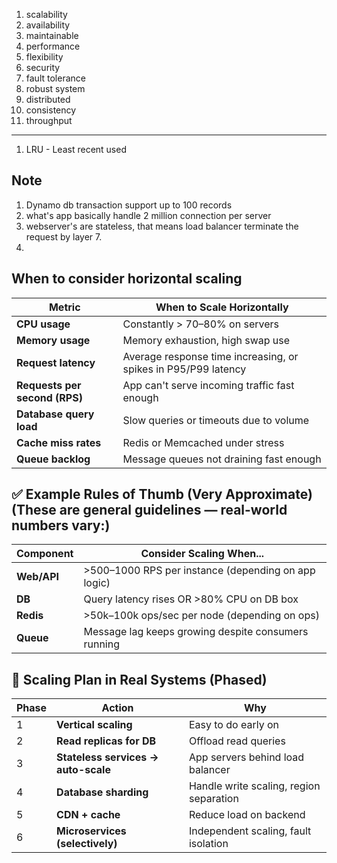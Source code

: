 1. scalability
2. availability
3. maintainable
4. performance
5. flexibility
6. security
7. fault tolerance
8. robust system
9. distributed
10. consistency
11. throughput
--------------------------------
1. LRU - Least recent used

## Note
1. Dynamo db transaction support up to 100 records
2. what's app basically handle 2 million connection per server  
3. webserver's are stateless, that means load balancer terminate the request by layer 7.
4. 

## When to consider horizontal scaling
| Metric                        | When to Scale Horizontally                                     |
| ----------------------------- | -------------------------------------------------------------- |
| **CPU usage**                 | Constantly > 70–80% on servers                                 |
| **Memory usage**              | Memory exhaustion, high swap use                               |
| **Request latency**           | Average response time increasing, or spikes in P95/P99 latency |
| **Requests per second (RPS)** | App can't serve incoming traffic fast enough                   |
| **Database query load**       | Slow queries or timeouts due to volume                         |
| **Cache miss rates**          | Redis or Memcached under stress                                |
| **Queue backlog**             | Message queues not draining fast enough                        |

## ✅ Example Rules of Thumb (Very Approximate) (These are general guidelines — real-world numbers vary:)
| Component   | Consider Scaling When...                            |
| ----------- | --------------------------------------------------- |
| **Web/API** | >500–1000 RPS per instance (depending on app logic) |
| **DB**      | Query latency rises OR >80% CPU on DB box           |
| **Redis**   | >50k–100k ops/sec per node (depending on ops)       |
| **Queue**   | Message lag keeps growing despite consumers running |

## 👣 Scaling Plan in Real Systems (Phased)
| Phase | Action                              | Why                                     |
| ----- | ----------------------------------- | --------------------------------------- |
| 1     | **Vertical scaling**                | Easy to do early on                     |
| 2     | **Read replicas for DB**            | Offload read queries                    |
| 3     | **Stateless services → auto-scale** | App servers behind load balancer        |
| 4     | **Database sharding**               | Handle write scaling, region separation |
| 5     | **CDN + cache**                     | Reduce load on backend                  |
| 6     | **Microservices (selectively)**     | Independent scaling, fault isolation    |

